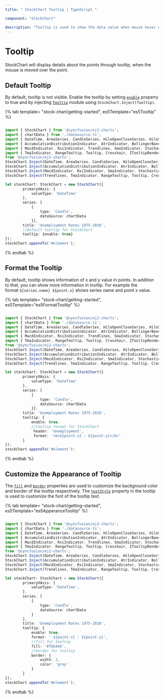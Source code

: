 ```yaml
---
title: " StockChart Tooltip | TypeScript "

component: "StockChart"

description: "Tooltip is used to show the data value when mouse hover on the stockchart.We can able to customize format,template and appearance."
---
```


# Tooltip

<!-- markdownlint-disable MD036 -->

StockChart will display details about the points through tooltip, when the mouse is moved over the point.

## Default Tooltip

By default, tooltip is not visible. Enable the tooltip by setting
[`enable`](../api/chart/tooltipSettings/#enable) property to true and by injecting [`Tooltip`](../api/stock-chart/stockChartModel/#tooltip) module
using `StockChart.Inject(Tooltip)`.

{% tab template= "stock-chart/getting-started", es5Template="es5Tooltip" %}

```typescript

import { StockChart } from '@syncfusion/ej2-charts';
import { chartData } from './datasource.ts';
import { DateTime, AreaSeries, CandleSeries, HiloOpenCloseSeries, HiloSeries, LineSeries, SplineSeries } from '@syncfusion/ej2-charts';
import { AccumulationDistributionIndicator, AtrIndicator, BollingerBands, EmaIndicator, MomentumIndicator } from '@syncfusion/ej2-charts';
import { MacdIndicator, RsiIndicator, Trendlines, SmaIndicator, StochasticIndicator, Export } from '@syncfusion/ej2-charts';
import { TmaIndicator, RangeTooltip, Tooltip, Crosshair, ITooltipRenderEventArgs, IStockChartEventArgs, ChartTheme }
from '@syncfusion/ej2-charts';
StockChart.Inject(DateTime, AreaSeries, CandleSeries, HiloOpenCloseSeries, HiloSeries, LineSeries, SplineSeries);
StockChart.Inject(AccumulationDistributionIndicator, AtrIndicator, BollingerBands, EmaIndicator, MomentumIndicator);
StockChart.Inject(MacdIndicator, RsiIndicator, SmaIndicator, StochasticIndicator);
StockChart.Inject(Trendlines, TmaIndicator, RangeTooltip, Tooltip, Crosshair, Export);

let stockChart: StockChart = new StockChart({
        primaryXAxis: {
            valueType: 'DateTime'
        },
        series: [
            {
                type: 'Candle',
                dataSource: chartData
            }],
        title: 'Unemployment Rates 1975-2010',
        //Default tooltip for StockChart
        tooltip: {enable: true}
});
stockChart.appendTo('#element');
```

{% endtab %}

<!-- markdownlint-disable MD013 -->

## Format the Tooltip

<!-- markdownlint-disable MD013 -->

By default, tooltip shows information of x and y value in points. In addition to that, you can show more information in tooltip. For example the format `${series.name} ${point.x}` shows series name and point x value.

{% tab template= "stock-chart/getting-started", es5Template="es5FormatTooltip" %}

```typescript

import { StockChart } from '@syncfusion/ej2-charts';
import { chartData } from './datasource.ts';
import { DateTime, AreaSeries, CandleSeries, HiloOpenCloseSeries, HiloSeries, LineSeries, SplineSeries } from '@syncfusion/ej2-charts';
import { AccumulationDistributionIndicator, AtrIndicator, BollingerBands, EmaIndicator, MomentumIndicator } from '@syncfusion/ej2-charts';
import { MacdIndicator, RsiIndicator, Trendlines, SmaIndicator, StochasticIndicator, Export } from '@syncfusion/ej2-charts';
import { TmaIndicator, RangeTooltip, Tooltip, Crosshair, ITooltipRenderEventArgs, IStockChartEventArgs, ChartTheme }
from '@syncfusion/ej2-charts';
StockChart.Inject(DateTime, AreaSeries, CandleSeries, HiloOpenCloseSeries, HiloSeries, LineSeries, SplineSeries);
StockChart.Inject(AccumulationDistributionIndicator, AtrIndicator, BollingerBands, EmaIndicator, MomentumIndicator);
StockChart.Inject(MacdIndicator, RsiIndicator, SmaIndicator, StochasticIndicator);
StockChart.Inject(Trendlines, TmaIndicator, RangeTooltip, Tooltip, Crosshair, Export);

let stockChart: StockChart = new StockChart({
        primaryXAxis: {
            valueType: 'DateTime'
        },
        series: [
            {
                type: 'Candle',
                dataSource: chartData
            }],
        title: 'Unemployment Rates 1975-2010',
        tooltip: {
            enable: true,
            //tooltip format for StockChart
             header: 'Unemployment',
             format: '<b>${point.x} : ${point.y}</b>'
        }
});
stockChart.appendTo('#element');
```

{% endtab %}

## Customize the Appearance of Tooltip

The [`fill`](../api/chart/tooltipSettingsModel/#fill) and [`border`](../api/chart/tooltipSettingsModel/#border) properties are used to customize the background color and border of the tooltip respectively. The [`textStyle`](../api/chart/tooltipSettingsModel/#textStyle) property in the tooltip is used to customize the font of the tooltip text.

{% tab template= "stock-chart/getting-started", es5Template="es5ApperanceTooltip" %}

```typescript

import { StockChart } from '@syncfusion/ej2-charts';
import { chartData } from './datasource.ts';
import { DateTime, AreaSeries, CandleSeries, HiloOpenCloseSeries, HiloSeries, LineSeries, SplineSeries } from '@syncfusion/ej2-charts';
import { AccumulationDistributionIndicator, AtrIndicator, BollingerBands, EmaIndicator, MomentumIndicator } from '@syncfusion/ej2-charts';
import { MacdIndicator, RsiIndicator, Trendlines, SmaIndicator, StochasticIndicator, Export } from '@syncfusion/ej2-charts';
import { TmaIndicator, RangeTooltip, Tooltip, Crosshair, ITooltipRenderEventArgs, IStockChartEventArgs, ChartTheme }
from '@syncfusion/ej2-charts';
StockChart.Inject(DateTime, AreaSeries, CandleSeries, HiloOpenCloseSeries, HiloSeries, LineSeries, SplineSeries);
StockChart.Inject(AccumulationDistributionIndicator, AtrIndicator, BollingerBands, EmaIndicator, MomentumIndicator);
StockChart.Inject(MacdIndicator, RsiIndicator, SmaIndicator, StochasticIndicator);
StockChart.Inject(Trendlines, TmaIndicator, RangeTooltip, Tooltip, Crosshair, Export);

let stockChart: StockChart = new StockChart({
        primaryXAxis: {
            valueType: 'DateTime',
        },
        series: [
            {
                type: 'Candle',
                dataSource: chartData
            }
        ],
        title: 'Unemployment Rates 1975-2010',
        tooltip: {
            enable: true,
            format: ' ${point.x} : ${point.y}',
            //fill for tooltip
            fill: '#7bb4eb',
            //border for tooltip
            border: {
                width: 2,
                color: 'grey'
            }
        }
});
stockChart.appendTo('#element');

```

{% endtab %}

